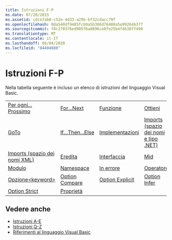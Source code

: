```yaml
---
title: Istruzioni F-P
ms.date: 07/20/2015
ms.assetid: cdce7ab0-c52e-4d33-a29b-bf32cdacc79f
ms.openlocfilehash: 0da540df9485fcb9a5b386d76488a5e99264b377
ms.sourcegitcommit: f8c270376ed905f6a8896ce0fe25b4f4b38ff498
ms.translationtype: MT
ms.contentlocale: it-IT
ms.lasthandoff: 06/04/2020
ms.locfileid: "84404680"
---
```

# <a name="f-p-statements"></a>Istruzioni F-P
Nella tabella seguente è incluso un elenco di istruzioni del linguaggio Visual Basic.  
  
|||||  
|---|---|---|---|  
|[Per ogni... Prossimo](for-each-next-statement.md)|[For...Next](for-next-statement.md)|[Funzione](function-statement.md)|[Ottieni](get-statement.md)|  
|[GoTo](goto-statement.md)|[If...Then...Else](if-then-else-statement.md)|[Implementazioni](implements-statement.md)|[Imports (spazio dei nomi e tipo .NET)](imports-statement-net-namespace-and-type.md)|  
|[Imports (spazio dei nomi XML)](imports-statement-xml-namespace.md)|[Eredita](inherits-statement.md)|[Interfaccia](interface-statement.md)|[Mid](mid-statement.md)|  
|[Modulo](module-statement.md)|[Namespace](namespace-statement.md)|[In errore](on-error-statement.md)|[Operatore](operator-statement.md)|  
|[Opzione\<keyword>](option-keyword-statement.md)|[Option Compare](option-compare-statement.md)|[Option Explicit](option-explicit-statement.md)|[Option Infer](option-infer-statement.md)|  
|[Option Strict](option-strict-statement.md)|[Proprietà](property-statement.md)|||  
  
## <a name="see-also"></a>Vedere anche

- [Istruzioni A-E](a-e-statements.md)
- [Istruzioni Q-Z](q-z-statements.md)
- [Riferimenti al linguaggio Visual Basic](../index.md)
